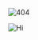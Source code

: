 ![404](https://user-images.githubusercontent.com/84167008/124490142-6527ad80-ddcf-11eb-99ed-2c6bf18db2d8.gif)



![Hi](https://user-images.githubusercontent.com/84167008/124499641-fc92fd80-dddb-11eb-8ce7-a1d8d4d58f90.gif)

